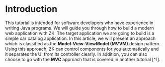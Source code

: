 # Introduction

This tutorial is intended for software developers who have experience in
writing Java programs. We will guide you through how to build a modern
web application with ZK. The target application we are going to build is
a simple car catalog application. In this article, we will present an
approach which is classified as the **Model-View-ViewModel (MVVM)**
design pattern. Using this approach, ZK can control components for you
automatically and it separates the UI from its controller clearly. In
addition, you can also choose to go with the **MVC** approach that is
covered in another tutorial [^1].



